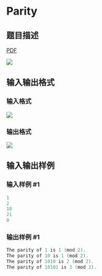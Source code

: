 # Parity

## 题目描述

[problemUrl]: https://uva.onlinejudge.org/index.php?option=com_onlinejudge&Itemid=8&category=21&page=show_problem&problem=1872

[PDF](https://uva.onlinejudge.org/external/109/p10931.pdf)

![](https://cdn.luogu.com.cn/upload/vjudge_pic/UVA10931/87e0201bcafc2f41e22fc04f900d573e8408cb21.png)

## 输入输出格式

### 输入格式

![](https://cdn.luogu.com.cn/upload/vjudge_pic/UVA10931/84ff73be02496948a376b42f64297a0ba40a3a1a.png)

### 输出格式

![](https://cdn.luogu.com.cn/upload/vjudge_pic/UVA10931/5d0da1c9f20f8b3713600656aedcb8dc0388a506.png)

## 输入输出样例

### 输入样例 #1

```cpp
1
2
10
21
0
```


### 输出样例 #1

```cpp
The parity of 1 is 1 (mod 2).
The parity of 10 is 1 (mod 2).
The parity of 1010 is 2 (mod 2).
The parity of 10101 is 3 (mod 2).
```


